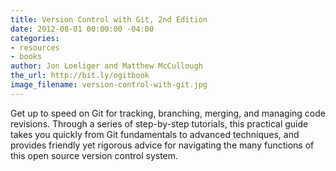 ```yaml
---
title: Version Control with Git, 2nd Edition
date: 2012-08-01 00:00:00 -04:00
categories:
- resources
- books
author: Jon Loeliger and Matthew McCullough
the_url: http://bit.ly/ogitbook
image_filename: version-control-with-git.jpg
---
```


Get up to speed on Git for tracking, branching, merging, and managing code revisions. Through a series of step-by-step tutorials, this practical guide takes you quickly from Git fundamentals to advanced techniques, and provides friendly yet rigorous advice for navigating the many functions of this open source version control system.
